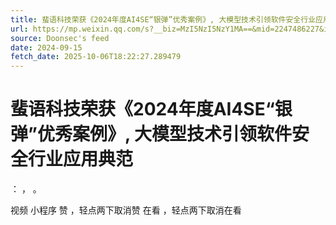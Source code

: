 ```yaml
---
title: 蜚语科技荣获《2024年度AI4SE“银弹”优秀案例》, 大模型技术引领软件安全行业应用典范
url: https://mp.weixin.qq.com/s?__biz=MzI5NzI5NzY1MA==&mid=2247486227&idx=1&sn=0f89ce2a448a8fdcfeaaf4dba90c7c40
source: Doonsec's feed
date: 2024-09-15
fetch_date: 2025-10-06T18:22:27.289479
---
```


# 蜚语科技荣获《2024年度AI4SE“银弹”优秀案例》, 大模型技术引领软件安全行业应用典范

：
，
。

视频
小程序
赞
，轻点两下取消赞
在看
，轻点两下取消在看